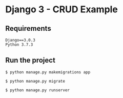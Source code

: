 # Django 3 - CRUD Example

## Requirements
```
Django==3.0.3
Python 3.7.3
```
## Run the project
```
$ python manage.py makemigrations app

$ python manage.py migrate

$ python manage.py runserver
```